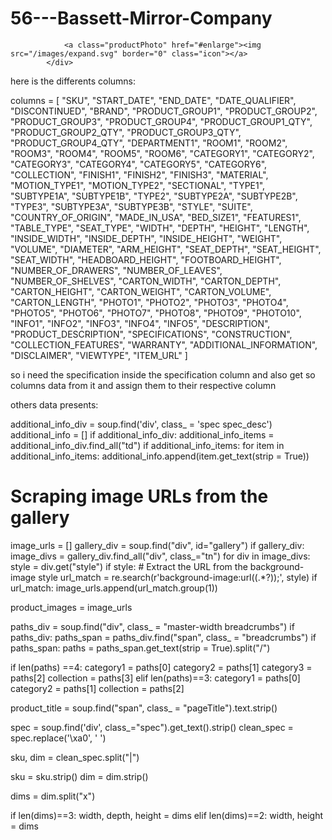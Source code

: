# 56---Bassett-Mirror-Company
<div class="prod-img" id="main-image" style="background-image:url('https://files.plytix.com/api/v1.1/file/public_files/pim/assets/99/e7/bd/62/62bde79981697600089987d9/images/e9/3c/7d/67/677d3ce9629679a9c64e6f7c/2485-700-906.jpg?s=1000x'); ">
				
				<a class="productPhoto" href="#enlarge"><img src="/images/expand.svg" border="0" class="icon"></a>		
			</div>

here is the differents columns:

  columns = [
        "SKU", "START_DATE", "END_DATE", "DATE_QUALIFIER", "DISCONTINUED", "BRAND", "PRODUCT_GROUP1",
        "PRODUCT_GROUP2", "PRODUCT_GROUP3", "PRODUCT_GROUP4", "PRODUCT_GROUP1_QTY", "PRODUCT_GROUP2_QTY",
        "PRODUCT_GROUP3_QTY", "PRODUCT_GROUP4_QTY", "DEPARTMENT1", "ROOM1", "ROOM2", "ROOM3", "ROOM4",
        "ROOM5", "ROOM6", "CATEGORY1", "CATEGORY2", "CATEGORY3", "CATEGORY4", "CATEGORY5", "CATEGORY6",
        "COLLECTION", "FINISH1", "FINISH2", "FINISH3", "MATERIAL", "MOTION_TYPE1", "MOTION_TYPE2",
        "SECTIONAL", "TYPE1", "SUBTYPE1A", "SUBTYPE1B", "TYPE2", "SUBTYPE2A", "SUBTYPE2B",
        "TYPE3", "SUBTYPE3A", "SUBTYPE3B", "STYLE", "SUITE", "COUNTRY_OF_ORIGIN", "MADE_IN_USA",
        "BED_SIZE1", "FEATURES1", "TABLE_TYPE", "SEAT_TYPE", "WIDTH", "DEPTH", "HEIGHT", "LENGTH",
        "INSIDE_WIDTH", "INSIDE_DEPTH", "INSIDE_HEIGHT", "WEIGHT", "VOLUME", "DIAMETER", "ARM_HEIGHT",
        "SEAT_DEPTH", "SEAT_HEIGHT", "SEAT_WIDTH", "HEADBOARD_HEIGHT", "FOOTBOARD_HEIGHT",
        "NUMBER_OF_DRAWERS", "NUMBER_OF_LEAVES", "NUMBER_OF_SHELVES", "CARTON_WIDTH", "CARTON_DEPTH",
        "CARTON_HEIGHT", "CARTON_WEIGHT", "CARTON_VOLUME", "CARTON_LENGTH", "PHOTO1", "PHOTO2",
        "PHOTO3", "PHOTO4", "PHOTO5", "PHOTO6", "PHOTO7", "PHOTO8", "PHOTO9", "PHOTO10", "INFO1",
        "INFO2", "INFO3", "INFO4", "INFO5", "DESCRIPTION", "PRODUCT_DESCRIPTION",
        "SPECIFICATIONS", "CONSTRUCTION", "COLLECTION_FEATURES", "WARRANTY", "ADDITIONAL_INFORMATION",
        "DISCLAIMER", "VIEWTYPE", "ITEM_URL"
    ]


so i need the specification inside the specification column and also get so columns data  from it and assign them to their respective column



others data presents:

additional_info_div = soup.find('div', class_ = 'spec spec_desc')
additional_info = []
if additional_info_div:
    additional_info_items = additional_info_div.find_all("td")
    if additional_info_items:
        for item in additional_info_items:
            additional_info.append(item.get_text(strip = True))



# Scraping image URLs from the gallery
image_urls = []
gallery_div = soup.find("div", id="gallery")
if gallery_div:
    image_divs = gallery_div.find_all("div", class_="tn")
    for div in image_divs:
        style = div.get("style")
        if style:
            # Extract the URL from the background-image style
            url_match = re.search(r'background-image:url\((.*?)\);', style)
            if url_match:
                image_urls.append(url_match.group(1))

product_images = image_urls



paths_div = soup.find("div", class_ = "master-width breadcrumbs")
if paths_div:
    paths_span = paths_div.find("span", class_ = "breadcrumbs")
    if paths_span:
        paths = paths_span.get_text(strip = True).split("/")


if len(paths) ==4:
    category1 = paths[0]
    category2 = paths[1]
    category3 = paths[2]
    collection = paths[3]
elif len(paths)==3:
    category1 = paths[0]
    category2 = paths[1]
    collection = paths[2]


product_title = soup.find("span", class_ = "pageTitle").text.strip()

spec = soup.find('div', class_="spec").get_text().strip()
clean_spec = spec.replace('\xa0', ' ')

sku, dim = clean_spec.split("|")

sku = sku.strip()
dim = dim.strip()

dims = dim.split("x")

if len(dims)==3:
    width, depth, height = dims
elif len(dims)==2:
    width, height = dims